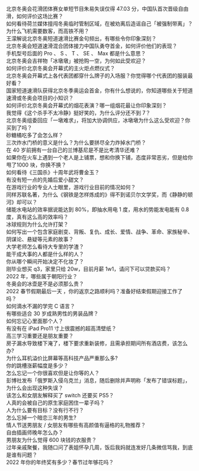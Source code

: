 北京冬奥会花滑团体赛女单短节目朱易失误仅得 47.03 分，中国队首次晋级自由滑，如何评价这场比赛？  
如何看待荷兰媒体擅闯冬奥临时管制区域，在被劝离后造谣自己「被强制带离」？  
为什么飞机需要数客，而高铁不用？  
王濛解说北京冬奥短道速滑比赛金句频出，有哪些令你印象深刻？  
北京冬奥会短道速滑混合团体接力中国队勇夺首金，如何评价他们的表现？  
手机型号后面的 Pro 、 S 、 T 、 SE 、 Max 都是什么意思？  
北京冬奥会吉祥物「冰墩墩」被抢购一空，为何如此受欢迎？  
如何评价北京冬奥会开幕式的主火炬点燃仪式？  
北京冬奥会开幕式上各代表团都穿什么牌子的入场服？你觉得哪个代表团的服装最好看？  
国家短道速滑队获得北京冬季奥运会首金，你有什么想说的，你知道哪些关于短道速滑或冬奥会项目的小知识？  
如何评价北京冬奥会开幕式的烟花表演？哪一组烟花最让你印象深刻？  
我觉得《这个杀手不太冷静》挺好笑的，为什么评分还不到 7？  
北京冬奥组委回应「一墩难求」，将加大协调供应，冰墩墩为什么这么受欢迎？你买到了吗？  
砂糖橘吃多了会怎么样？  
三次炸水门桥的意义是什么？为什么要拼尽全力炸掉水门桥？  
在 40 岁前拥有一台自己的兰博基尼是不是比考清华还难？  
如果你在火车上遇到一个老人是上铺票，想和你换下铺，态度非常恶劣，但是给你甩了1000 块，你换不换？  
如何看待《三国杀》十周年武将曹金玉？  
有没有短一点的先婚后爱小甜文？  
在游戏行业的专业人士眼里，游戏行业目前的情况如何？  
同样苏联名著，为什么《钢铁是怎样炼成的》得不到诺贝尔文学奖，而《静静的顿河》却可以？  
储能水电站的效率据说能达到 80%，即抽水用电 1 度，用水的势能发电能有 0.8 度，真有这么高的效率吗？  
冰球规则为什么允许打架？  
如何写出一个包含家庭剧变、背叛、复仇、成长、爱情、战争、革命、家族秘辛、阴谋论、悬疑等元素的故事？  
大学老师怎么看待大专里的学渣？  
能干成大事的人都是什么样的人？  
你从哪个瞬间开始决定不化妆了？  
刚毕业想买 q3，家里只给 20w，目前月薪 1w1，请问下可以贷款买吗？  
2022 年，哪些属于朝阳行业？  
冬奥会的冰壶是不是必须那么贵？  
2022 春节假期最后一天 ，你的返京之路顺利吗？准备好结束假期迎接工作了吗？  
如何滴水不漏的学完 C 语言？  
有哪些适合 30 岁成熟男性的男装品牌？  
如何忘记心里面那个人？  
有没有在 iPad Pro11 寸上很震撼的超高清壁纸？  
高三学习重要还是朋友重要？  
房子漏水导致楼下淹了，楼下要求重新装修，且需承担期间所有酒店费，该怎么办?  
为什么耳机溢价比屏幕等高科技产品严重那么多?  
你的跳槽涨薪幅度是多少？  
怎么忘记一个你很喜欢但是让你等的人？  
彭博社发布「俄罗斯入侵乌克兰」消息，随后删除并声明称「发布了错误标题」，为什么会出现这种失误？  
该怎么和女朋友解释买了 switch 还要买 PS5？  
人真的会被自己的原生家庭困住一辈子吗？  
人为什么要有目标？没有行不行？  
怎么忘掉一个暗恋三年的男生?  
情人节送男朋友 / 女朋友有哪些有高颜值有逼格的礼物推荐？  
自由插画师晚年怎么办？  
男朋友为什么觉得 600 块钱的衣服贵？  
过年亲戚聚餐，我随口问了表姐怀孕几周，饭后我妈就连发好几条微信骂我，到底是谁有问题？  
2022 年你的年终奖有多少？春节过年够花吗？  
